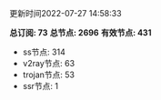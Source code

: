 更新时间2022-07-27 14:58:33

**总订阅: 73**
**总节点: 2696**
**有效节点: 431**
- ss节点: 314
- v2ray节点: 63
- trojan节点: 53
- ssr节点: 1
